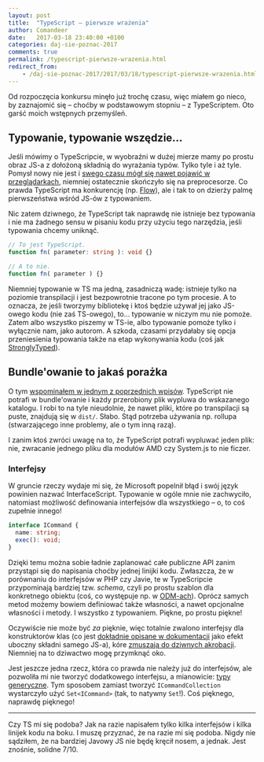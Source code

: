 ```yaml
---
layout: post
title:  "TypeScript – pierwsze wrażenia"
author: Comandeer
date:   2017-03-18 23:40:00 +0100
categories: daj-sie-poznac-2017
comments: true
permalink: /typescript-pierwsze-wrazenia.html
redirect_from:
    - /daj-sie-poznac-2017/2017/03/18/typescript-pierwsze-wrazenia.html
---
```


Od rozpoczęcia konkursu minęło już trochę czasu, więc miałem go nieco, by zaznajomić się – choćby w podstawowym stopniu – z TypeScriptem. Oto garść moich wstępnych przemyśleń.

## Typowanie, typowanie wszędzie…

Jeśli mówimy o TypeScripcie, w wyobraźni w dużej mierze mamy po prostu obraz JS-a z dołożoną składnią do wyrażania typów. Tylko tyle i aż tyle. Pomysł nowy nie jest i [swego czasu mógł się nawet pojawić w przeglądarkach](http://2ality.com/2015/02/soundscript.html), niemniej ostatecznie skończyło się na preprocesorze. Co prawda TypeScript ma konkurencję (np. [Flow](https://flowtype.org/)), ale i tak to on dzierży palmę pierwszeństwa wśród JS-ów z typowaniem.

Nic zatem dziwnego, że TypeScript tak naprawdę nie istnieje bez typowania i nie ma żadnego sensu w pisaniu kodu przy użyciu tego narzędzia, jeśli typowania chcemy uniknąć.

```typescript
// To jest TypeScript.
function fn( parameter: string ): void {}

// A to nie.
function fn( parameter ) {}
```

Niemniej typowanie w TS ma jedną, zasadniczą wadę: istnieje tylko na poziomie transpilacji i jest bezpowrotnie tracone po tym procesie. A to oznacza, że jeśli tworzymy bibliotekę i ktoś będzie używał jej jako JS-owego kodu (nie zaś TS-owego), to… typowanie w niczym mu nie pomoże. Zatem albo wszystko piszemy w TS-ie, albo typowanie pomoże tylko i wyłącznie nam, jako autorom. A szkoda, czasami przydałaby się opcja przeniesienia typowania także na etap wykonywania kodu (coś jak [StronglyTyped](https://github.com/leaverou/StronglyTyped/)).

## Bundle'owanie to jakaś porażka

O tym [wspominałem w jednym z poprzednich wpisów](https://blog.comandeer.pl/daj-sie-poznac-2017/2017/03/12/wybor-technologii.html). TypeScript nie potrafi w bundle'owanie i każdy przerobiony plik wypluwa do wskazanego katalogu. I robi to na tyle nieudolnie, że nawet pliki, które po transpilacji są puste, znajdują się w `dist/`. Słabo. Stąd potrzeba używania np. rollupa (stwarzającego inne problemy, ale o tym inną razą).

I zanim ktoś zwróci uwagę na to, że TypeScript potrafi wypluwać jeden plik: nie, zwracanie jednego pliku dla modułów AMD czy System.js to nie ficzer.

### Interfejsy

W gruncie rzeczy wydaje mi się, że Microsoft popelnił błąd i swój język powinien nazwać InterfaceScript. Typowanie w ogóle mnie nie zachwyciło, natomiast możliwość definowania interfejsów dla wszystkiego – o, to coś zupełnie innego!

```typescript
interface ICommand {
  name: string;
  exec(): void;
}
```

Dzięki temu można sobie ładnie zaplanować całe publiczne API zanim przystąpi się do napisania choćby jednej linijki kodu. Zwłaszcza, że w porównaniu do interfejsów w PHP czy Javie, te w TypeScripcie przypominają bardziej tzw. <i>schema</i>, czyli po prostu szablon dla konkretnego obiektu (coś, co występuje np. w [ODM-ach](http://mongoosejs.com/docs/guide.html)). Oprócz samych metod możemy bowiem definiować także własności, a nawet opcjonalne własności i metody. I wszystko z typowaniem. Piękne, po prostu piękne!

Oczywiście nie może być _za_ pięknie, więc totalnie zwalono interfejsy dla konstruktorów klas (co jest [dokładnie opisane w dokumentacji](https://www.typescriptlang.org/docs/handbook/interfaces.html#difference-between-the-static-and-instance-sides-of-classes) jako efekt uboczny składni samego JS-a), kóre [zmuszają do dziwnych akrobacji](https://github.com/ComSemRel/comsemrel/blob/master/src/createCliApp.ts). Niemniej na to dziwactwo mogę przymknąć oko.

Jest jeszcze jedna rzecz, która co prawda nie należy już do interfejsów, ale pozwoliła mi nie tworzyć dodatkowego interfejsu, a mianowicie: [typy generyczne](https://www.typescriptlang.org/docs/handbook/generics.html). Tym sposobem zamiast tworzyć `ICommandCollection` wystarczyło użyć `Set<ICommand>` (tak, to natywny `Set`!). Coś pięknego, naprawdę pięknego!

---

Czy TS mi się podoba? Jak na razie napisałem tylko kilka interfejsów i kilka linijek kodu na boku. I muszę przyznać, że na razie mi się podoba. Nigdy nie sądziłem, że na bardziej Javowy JS nie będę kręcił nosem, a jednak. Jest znośnie, solidne 7/10.
